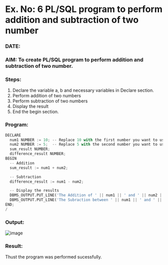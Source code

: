 # Ex. No: 6 PL/SQL program to perform addition and subtraction of two number 
### DATE: 
### AIM: To create PL/SQL program to perform addition and subtraction of two number.

### Steps:
1. Declare the variable a, b and necessary variables in Declare section.
2. Perform addition of two numbers
3. Perform subtraction of two numbers 
4. Display the result 
5. End the begin section.

### Program:
```python
DECLARE
  num1 NUMBER := 10; -- Replace 10 with the first number you want to use
  num2 NUMBER := 5;  -- Replace 5 with the second number you want to use
  sum_result NUMBER;
  difference_result NUMBER;
BEGIN
  -- Addition
  sum_result := num1 + num2;

  -- Subtraction
  difference_result := num1 - num2;

  -- Display the results
  DBMS_OUTPUT.PUT_LINE('The Addition of ' || num1 || ' and ' || num2 || ' is ' || sum_result);
  DBMS_OUTPUT.PUT_LINE('The Subraction between ' || num1 || ' and ' || num2 || ' is ' || difference_result);
END;
/
```
### Output:
![image](https://github.com/chandrumathiyazhagan/DBMS/assets/119393023/225cf964-b4e2-4e14-bc54-97ce0ddf8b5d)
### Result:
Thust the program was performed sucessfully.
